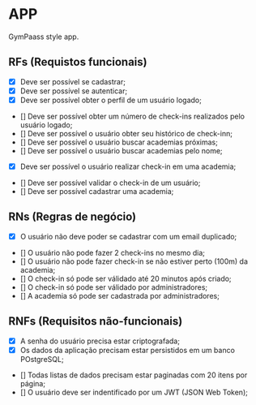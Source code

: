 # APP

GymPaass style app.

## RFs (Requistos funcionais)

- [x] Deve ser possível se cadastrar;
- [x] Deve ser possível se autenticar;
- [x] Deve ser possível obter o perfil de um usuário logado;
- [] Deve ser possível obter um número de check-ins realizados pelo usuário logado;
- [] Deve ser possível o usuário obter seu histórico de check-inn;
- [] Deve ser possível o usuário buscar academias próximas;
- [] Deve ser possível o usuário buscar academias pelo nome;
- [x] Deve ser possível o usuário realizar check-in em uma academia;
- [] Deve ser possível validar o check-in de um usuário;
- [] Deve ser possível cadastrar uma academia;

## RNs (Regras de negócio)

- [x] O usuário não deve poder se cadastrar com um email duplicado;
- [] O usuário não pode fazer 2 check-ins no mesmo dia;
- [] O usuário não pode fazer check-in se não estiver perto (100m) da academia;
- [] O check-in só pode ser válidado até 20 minutos após criado;
- [] O check-in só pode ser válidado por administradores;
- [] A academia só pode ser cadastrada por administradores;

## RNFs (Requisitos não-funcionais)

- [x] A senha do usuário precisa estar criptografada;
- [x] Os dados da aplicação precisam estar persistidos em um banco POstgreSQL;
- [] Todas listas de dados precisam estar paginadas com 20 itens por página;
- [] O usuário deve ser indentificado por um JWT (JSON Web Token);

